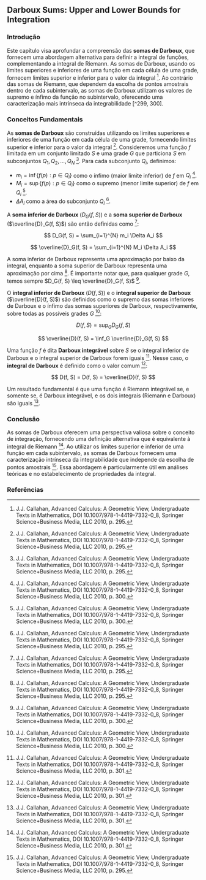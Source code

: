 ## Darboux Sums: Upper and Lower Bounds for Integration

### Introdução
Este capítulo visa aprofundar a compreensão das **somas de Darboux**, que fornecem uma abordagem alternativa para definir a integral de funções, complementando a integral de Riemann. As somas de Darboux, usando os limites superiores e inferiores de uma função em cada célula de uma grade, fornecem limites superior e inferior para o valor da integral [^295]. Ao contrário das somas de Riemann, que dependem da escolha de pontos amostrais dentro de cada subintervalo, as somas de Darboux utilizam os valores de supremo e ínfimo da função no subintervalo, oferecendo uma caracterização mais intrínseca da integrabilidade [^299, 300].

### Conceitos Fundamentais

As **somas de Darboux** são construídas utilizando os limites superiores e inferiores de uma função em cada célula de uma grade, fornecendo limites superior e inferior para o valor da integral [^295]. Consideremos uma função $f$ limitada em um conjunto limitado $S$ e uma grade $G$ que particiona $S$ em subconjuntos $Q_1, Q_2, ..., Q_N$ [^295]. Para cada subconjunto $Q_i$, definimos:

*   $m_i = \inf \{f(p) : p \in Q_i\}$ como o ínfimo (maior limite inferior) de $f$ em $Q_i$ [^300].
*   $M_i = \sup \{f(p) : p \in Q_i\}$ como o supremo (menor limite superior) de $f$ em $Q_i$ [^300].
*   $\Delta A_i$ como a área do subconjunto $Q_i$ [^295].

A **soma inferior de Darboux** ($D_G(f, S)$) e a **soma superior de Darboux** ($\overline{D}_G(f, S)$) são então definidas como [^295]:

$$
D_G(f, S) = \sum_{i=1}^{N} m_i \Delta A_i
$$

$$
\overline{D}_G(f, S) = \sum_{i=1}^{N} M_i \Delta A_i
$$

A soma inferior de Darboux representa uma aproximação por baixo da integral, enquanto a soma superior de Darboux representa uma aproximação por cima [^295]. É importante notar que, para qualquer grade $G$, temos sempre $D_G(f, S) \leq \overline{D}_G(f, S)$ [^300].

O **integral inferior de Darboux** ($D(f, S)$) e o **integral superior de Darboux** ($\overline{D}(f, S)$) são definidos como o supremo das somas inferiores de Darboux e o ínfimo das somas superiores de Darboux, respectivamente, sobre todas as possíveis grades $G$ [^300]:

$$
D(f, S) = \sup_G D_G(f, S)
$$

$$
\overline{D}(f, S) = \inf_G \overline{D}_G(f, S)
$$

Uma função $f$ é dita **Darboux integrável** sobre $S$ se o integral inferior de Darboux e o integral superior de Darboux forem iguais [^301]. Nesse caso, o **integral de Darboux** é definido como o valor comum [^301]:

$$
D(f, S) = D(f, S) = \overline{D}(f, S)
$$

Um resultado fundamental é que uma função é Riemann integrável se, e somente se, é Darboux integrável, e os dois integrais (Riemann e Darboux) são iguais [^301].

### Conclusão
As somas de Darboux oferecem uma perspectiva valiosa sobre o conceito de integração, fornecendo uma definição alternativa que é equivalente à integral de Riemann [^301]. Ao utilizar os limites superior e inferior de uma função em cada subintervalo, as somas de Darboux fornecem uma caracterização intrínseca da integrabilidade que independe da escolha de pontos amostrais [^295]. Essa abordagem é particularmente útil em análises teóricas e no estabelecimento de propriedades da integral.

### Referências
[^295]: J.J. Callahan, Advanced Calculus: A Geometric View, Undergraduate Texts in Mathematics, DOI 10.1007/978-1-4419-7332-0_8, Springer Science+Business Media, LLC 2010, p. 295.
[^299]: J.J. Callahan, Advanced Calculus: A Geometric View, Undergraduate Texts in Mathematics, DOI 10.1007/978-1-4419-7332-0_8, Springer Science+Business Media, LLC 2010, p. 299.
[^300]: J.J. Callahan, Advanced Calculus: A Geometric View, Undergraduate Texts in Mathematics, DOI 10.1007/978-1-4419-7332-0_8, Springer Science+Business Media, LLC 2010, p. 300.
[^301]: J.J. Callahan, Advanced Calculus: A Geometric View, Undergraduate Texts in Mathematics, DOI 10.1007/978-1-4419-7332-0_8, Springer Science+Business Media, LLC 2010, p. 301.
<!-- END -->